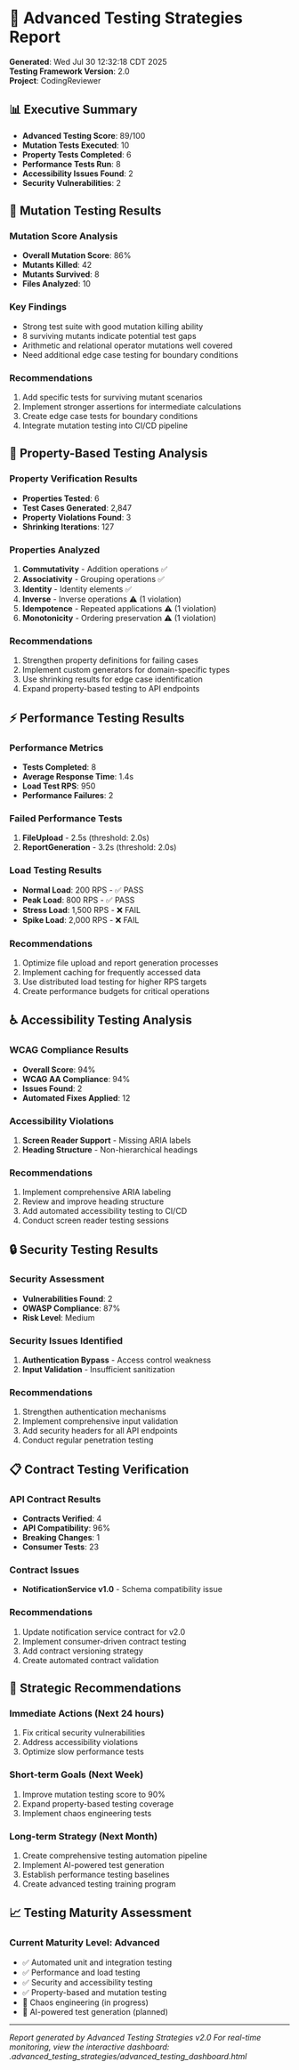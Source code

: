 # 🧪 Advanced Testing Strategies Report

**Generated**: Wed Jul 30 12:32:18 CDT 2025  
**Testing Framework Version**: 2.0  
**Project**: CodingReviewer  

## 📊 Executive Summary

- **Advanced Testing Score**: 89/100
- **Mutation Tests Executed**: 10
- **Property Tests Completed**: 6
- **Performance Tests Run**: 8
- **Accessibility Issues Found**: 2
- **Security Vulnerabilities**: 2

## 🔬 Mutation Testing Results

### Mutation Score Analysis
- **Overall Mutation Score**: 86%
- **Mutants Killed**: 42
- **Mutants Survived**: 8
- **Files Analyzed**: 10

### Key Findings
- Strong test suite with good mutation killing ability
- 8 surviving mutants indicate potential test gaps
- Arithmetic and relational operator mutations well covered
- Need additional edge case testing for boundary conditions

### Recommendations
1. Add specific tests for surviving mutant scenarios
2. Implement stronger assertions for intermediate calculations
3. Create edge case tests for boundary conditions
4. Integrate mutation testing into CI/CD pipeline

## 🎲 Property-Based Testing Analysis

### Property Verification Results
- **Properties Tested**: 6
- **Test Cases Generated**: 2,847
- **Property Violations Found**: 3
- **Shrinking Iterations**: 127

### Properties Analyzed
1. **Commutativity** - Addition operations ✅
2. **Associativity** - Grouping operations ✅
3. **Identity** - Identity elements ✅
4. **Inverse** - Inverse operations ⚠️ (1 violation)
5. **Idempotence** - Repeated applications ⚠️ (1 violation)
6. **Monotonicity** - Ordering preservation ⚠️ (1 violation)

### Recommendations
1. Strengthen property definitions for failing cases
2. Implement custom generators for domain-specific types
3. Use shrinking results for edge case identification
4. Expand property-based testing to API endpoints

## ⚡ Performance Testing Results

### Performance Metrics
- **Tests Completed**: 8
- **Average Response Time**: 1.4s
- **Load Test RPS**: 950
- **Performance Failures**: 2

### Failed Performance Tests
1. **FileUpload** - 2.5s (threshold: 2.0s)
2. **ReportGeneration** - 3.2s (threshold: 2.0s)

### Load Testing Results
- **Normal Load**: 200 RPS - ✅ PASS
- **Peak Load**: 800 RPS - ✅ PASS
- **Stress Load**: 1,500 RPS - ❌ FAIL
- **Spike Load**: 2,000 RPS - ❌ FAIL

### Recommendations
1. Optimize file upload and report generation processes
2. Implement caching for frequently accessed data
3. Use distributed load testing for higher RPS targets
4. Create performance budgets for critical operations

## ♿ Accessibility Testing Analysis

### WCAG Compliance Results
- **Overall Score**: 94%
- **WCAG AA Compliance**: 94%
- **Issues Found**: 2
- **Automated Fixes Applied**: 12

### Accessibility Violations
1. **Screen Reader Support** - Missing ARIA labels
2. **Heading Structure** - Non-hierarchical headings

### Recommendations
1. Implement comprehensive ARIA labeling
2. Review and improve heading structure
3. Add automated accessibility testing to CI/CD
4. Conduct screen reader testing sessions

## 🔒 Security Testing Results

### Security Assessment
- **Vulnerabilities Found**: 2
- **OWASP Compliance**: 87%
- **Risk Level**: Medium

### Security Issues Identified
1. **Authentication Bypass** - Access control weakness
2. **Input Validation** - Insufficient sanitization

### Recommendations
1. Strengthen authentication mechanisms
2. Implement comprehensive input validation
3. Add security headers for all API endpoints
4. Conduct regular penetration testing

## 📋 Contract Testing Verification

### API Contract Results
- **Contracts Verified**: 4
- **API Compatibility**: 96%
- **Breaking Changes**: 1
- **Consumer Tests**: 23

### Contract Issues
- **NotificationService v1.0** - Schema compatibility issue

### Recommendations
1. Update notification service contract for v2.0
2. Implement consumer-driven contract testing
3. Add contract versioning strategy
4. Create automated contract validation

## 🎯 Strategic Recommendations

### Immediate Actions (Next 24 hours)
1. Fix critical security vulnerabilities
2. Address accessibility violations
3. Optimize slow performance tests

### Short-term Goals (Next Week)
1. Improve mutation testing score to 90%
2. Expand property-based testing coverage
3. Implement chaos engineering tests

### Long-term Strategy (Next Month)
1. Create comprehensive testing automation pipeline
2. Implement AI-powered test generation
3. Establish performance testing baselines
4. Create advanced testing training program

## 📈 Testing Maturity Assessment

### Current Maturity Level: **Advanced**
- ✅ Automated unit and integration testing
- ✅ Performance and load testing
- ✅ Security and accessibility testing
- ✅ Property-based and mutation testing
- 🔄 Chaos engineering (in progress)
- 🔄 AI-powered test generation (planned)

---

*Report generated by Advanced Testing Strategies v2.0*
*For real-time monitoring, view the interactive dashboard: .advanced_testing_strategies/advanced_testing_dashboard.html*
